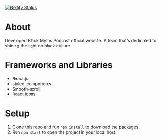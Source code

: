 [![Netlify Status](https://api.netlify.com/api/v1/badges/50a2d568-c6f2-483c-825f-d6a8c886956e/deploy-status)](https://app.netlify.com/sites/blackmythspod/deploys)

# About

Developed Black Myths Podcast official website. A team that's dedicated to shining the light on black culture.

# Frameworks and Libraries

- React.js
- styled-components
- Smooth-scroll
- React icons

# Setup

1. Clone this repo and run `npm install` to download the packages.
2. Run `npm start` to open the project in your local host. 
